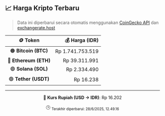 

<!-- HARGA_KRIPTO -->
## 📈 Harga Kripto Terbaru

> Data ini diperbarui secara otomatis menggunakan [CoinGecko API](https://www.coingecko.com/) dan [exchangerate.host](https://exchangerate.host/)

<div align="center">

| 🪙 Token | 💰 Harga (IDR) |
|:------:|---------------:|
| 🟠 **Bitcoin (BTC)**   | Rp 1.741.753.519 |
| 🔵 **Ethereum (ETH)**  | Rp 39.311.991 |
| 🟣 **Solana (SOL)**    | Rp 2.334.490 |
| 🟢 **Tether (USDT)**   | Rp 16.238 |

---

💱 **Kurs Rupiah (USD → IDR)**: Rp 16.202

🕒 <sub>Terakhir diperbarui: 28/6/2025, 12.49.16</sub>

</div>
<!-- /HARGA_KRIPTO -->